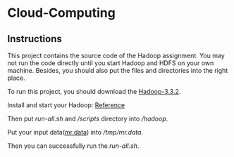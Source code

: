 # Cloud-Computing

## Instructions
This project contains the source code of the Hadoop assignment. You may not run the code directly until you start Hadoop and HDFS on your own machine. Besides, you should also put the files and directories into the right place.

To run this project, you should download the [Hadoop-3.3.2](https://dlcdn.apache.org/hadoop/core/hadoop-3.3.2/).

Install and start your Hadoop: [Reference](https://www.michael-noll.com/tutorials/running-hadoop-on-ubuntu-linux-single-node-cluster/)

Then put *run-all.sh* and */scripts* directory into */hadoop*.

Put your input data([mr.data](http://soudeh.net/teaching/cloud/files/mr.data)) into */tmp/mr.data*.

Then you can successfully run the *run-all.sh*.

